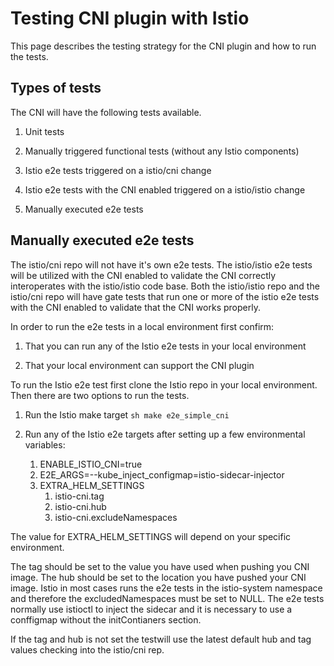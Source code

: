 # Testing CNI plugin with Istio

This page describes the testing strategy for the CNI plugin and how to run the tests.

## Types of tests

The CNI will have the following tests available.

1. Unit tests

2. Manually triggered functional tests (without any Istio components)

3. Istio e2e tests triggered on a istio/cni change

4. Istio e2e tests with the CNI enabled triggered on a istio/istio change

5. Manually executed e2e tests

## Manually executed e2e tests

The istio/cni repo will not have it's own e2e tests.  The istio/istio e2e
tests will be utilized with the CNI enabled to validate the CNI correctly interoperates
with the istio/istio code base.  Both the istio/istio repo and the istio/cni repo will have gate tests that run one or more of the istio e2e tests with the CNI enabled to validate
that the CNI works properly.

In order to run the e2e tests in a local environment first confirm:

1. That you can run any of the Istio e2e tests in your local environment

2. That your local environment can support the CNI plugin

To run the Istio e2e test first clone the Istio repo in your local environment.  Then there are two options to run the tests.

1. Run the Istio make target  ```sh make e2e_simple_cni```

2. Run any of the Istio e2e targets after setting up a few environmental variables:
	1. ENABLE_ISTIO_CNI=true
	2. E2E_ARGS=--kube_inject_configmap=istio-sidecar-injector
	3. EXTRA_HELM_SETTINGS
		1. istio-cni.tag
		2. istio-cni.hub
		3. istio-cni.excludeNamespaces

The value for EXTRA_HELM_SETTINGS will depend on your specific environment.

The tag should be set to the value you have used when pushing you CNI image.
The hub should be set to the location you have pushed your CNI image.
Istio in most cases runs the e2e tests in the istio-system namespace and therefore the excludedNamespaces must be set to NULL.
The e2e tests normally use istioctl to inject the sidecar and it is necessary to use a conffigmap without the initContianers section.

If the tag and hub is not set the testwill use the latest default hub and tag values checking into the istio/cni rep.
